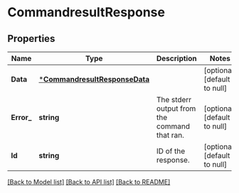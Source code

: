 # CommandresultResponse

## Properties
Name | Type | Description | Notes
------------ | ------------- | ------------- | -------------
**Data** | [***CommandresultResponseData**](commandresult_response_data.md) |  | [optional] [default to null]
**Error_** | **string** | The stderr output from the command that ran. | [optional] [default to null]
**Id** | **string** | ID of the response. | [optional] [default to null]

[[Back to Model list]](../README.md#documentation-for-models) [[Back to API list]](../README.md#documentation-for-api-endpoints) [[Back to README]](../README.md)


